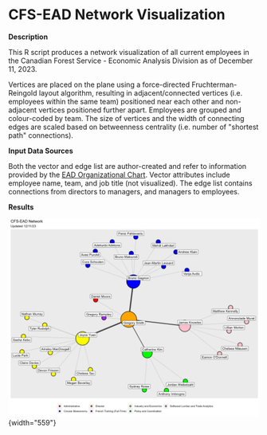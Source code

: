 # CFS-EAD Network Visualization

**Description**

This R script produces a network visualization of all current employees in the Canadian Forest Service - Economic Analysis Division as of December 11, 2023.

Vertices are placed on the plane using a force-directed Fruchterman-Reingold layout algorithm, resulting in adjacent/connected vertices (i.e. employees within the same team) positioned near each other and non-adjacent vertices positioned further apart. Employees are grouped and colour-coded by team. The size of vertices and the width of connecting edges are scaled based on betweenness centrality (i.e. number of "shortest path" connections).

**Input Data Sources**

Both the vector and edge list are author-created and refer to information provided by the [EAD Organizational Chart](https://041gc.sharepoint.com/:p:/r/sites/CFS-SCF/_layouts/15/Doc.aspx?sourcedoc=%7B63C0E5C1-9147-4E81-B00D-38447E11205B%7D&file=CFS%20-%20EAD%20-%20Org%20Chart.pptx&action=edit&mobileredirect=true). Vector attributes include employee name, team, and job title (not visualized). The edge list contains connections from directors to managers, and managers to employees.

**Results**

![](output/EAD_Network_Plot.jpg){width="559"}
